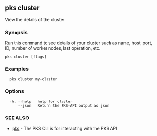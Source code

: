 ## pks cluster

View the details of the cluster

### Synopsis

Run this command to see details of your cluster such as
			name, host, port, ID, number of worker nodes, last operation, etc.

```
pks cluster [flags]
```

### Examples

```
  pks cluster my-cluster
```

### Options

```
  -h, --help   help for cluster
      --json   Return the PKS-API output as json
```

### SEE ALSO

* [pks](pks.md)	 - The PKS CLI is for interacting with the PKS API

